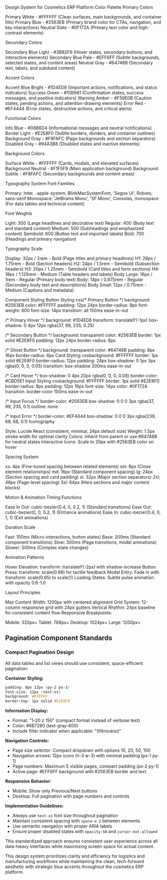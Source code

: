 Design System for Cosmetics ERP Platform
Color Palette
Primary Colors

Primary White - #FFFFFF (Clean surfaces, main backgrounds, and container fills)
Primary Blue - #2563EB (Primary brand color for CTAs, navigation, and key interactions)
Neutral Slate - #0F172A (Primary text color and high-contrast elements)

Secondary Colors

Secondary Blue Light - #3B82F6 (Hover states, secondary buttons, and interactive elements)
Secondary Blue Pale - #EFF6FF (Subtle backgrounds, selected states, and content areas)
Neutral Gray - #64748B (Secondary text, labels, and subdued content)

Accent Colors

Accent Blue Bright - #1D4ED8 (Important actions, notifications, and status indicators)
Success Green - #10B981 (Confirmation states, success messages, and positive indicators)
Warning Amber - #F59E0B (Caution states, pending actions, and attention-drawing elements)
Error Red - #EF4444 (Error states, destructive actions, and critical alerts)

Functional Colors

Info Blue - #06B6D4 (Informational messages and neutral notifications)
Border Light - #E2E8F0 (Subtle borders, dividers, and container outlines)
Background Gray - #F8FAFC (Page backgrounds and section separators)
Disabled Gray - #94A3B8 (Disabled states and inactive elements)

Background Colors

Surface White - #FFFFFF (Cards, modals, and elevated surfaces)
Background Neutral - #F1F5F9 (Main application background)
Background Subtle - #F8FAFC (Secondary backgrounds and content areas)

Typography System
Font Families

Primary: Inter, -apple-system, BlinkMacSystemFont, 'Segoe UI', Roboto, sans-serif
Monospace: 'JetBrains Mono', 'SF Mono', Consolas, monospace (For data tables and technical content)

Font Weights

Light: 300 (Large headlines and decorative text)
Regular: 400 (Body text and standard content)
Medium: 500 (Subheadings and emphasized content)
Semibold: 600 (Button text and important labels)
Bold: 700 (Headings and primary navigation)

Typography Scale

Display: 32px / 2rem - Bold (Page titles and primary headlines)
H1: 28px / 1.75rem - Bold (Section headers)
H2: 24px / 1.5rem - Semibold (Subsection headers)
H3: 20px / 1.25rem - Semibold (Card titles and form sections)
H4: 18px / 1.125rem - Medium (Table headers and labels)
Body Large: 16px / 1rem - Regular (Primary body text)
Body: 14px / 0.875rem - Regular (Secondary body text and descriptions)
Body Small: 12px / 0.75rem - Medium (Captions and metadata)

Component Styling
Button Styling
css/* Primary Button */
background: #2563EB
color: #FFFFFF
padding: 12px 24px
border-radius: 8px
font-weight: 600
font-size: 14px
transition: all 150ms ease-in-out

/* Primary Hover */
background: #1D4ED8
transform: translateY(-1px)
box-shadow: 0 4px 12px rgba(37, 99, 235, 0.25)

/* Secondary Button */
background: transparent
color: #2563EB
border: 1px solid #E2E8F0
padding: 12px 24px
border-radius: 8px

/* Ghost Button */
background: transparent
color: #64748B
padding: 8px 16px
border-radius: 6px
Card Styling
cssbackground: #FFFFFF
border: 1px solid #E2E8F0
border-radius: 12px
padding: 24px
box-shadow: 0 1px 3px rgba(0, 0, 0, 0.05)
transition: box-shadow 200ms ease-in-out

/* Card Hover */
box-shadow: 0 4px 20px rgba(0, 0, 0, 0.08)
border-color: #CBD5E1
Input Styling
cssbackground: #FFFFFF
border: 1px solid #E2E8F0
border-radius: 8px
padding: 12px 16px
font-size: 14px
color: #0F172A
transition: border-color 150ms ease-in-out

/* Input Focus */
border-color: #2563EB
box-shadow: 0 0 0 3px rgba(37, 99, 235, 0.1)
outline: none

/* Input Error */
border-color: #EF4444
box-shadow: 0 0 0 3px rgba(239, 68, 68, 0.1)
Iconography

Style: Lucide React (consistent, minimal, 24px default size)
Weight: 1.5px stroke width for optimal clarity
Colors: Inherit from parent or use #64748B for neutral states
Interactive Icons: Scale to 20px with #2563EB color on hover

Spacing System

xs: 4px (Fine-tuned spacing between related elements)
sm: 8px (Close element relationships)
md: 16px (Standard component spacing)
lg: 24px (Section spacing and card padding)
xl: 32px (Major section separators)
2xl: 48px (Page-level spacing)
3xl: 64px (Hero sections and major content blocks)

Motion & Animation
Timing Functions

Ease In Out: cubic-bezier(0.4, 0, 0.2, 1) (Standard transitions)
Ease Out: cubic-bezier(0, 0, 0.2, 1) (Entrance animations)
Ease In: cubic-bezier(0.4, 0, 1, 1) (Exit animations)

Duration Scale

Fast: 150ms (Micro-interactions, button states)
Base: 200ms (Standard component transitions)
Slow: 300ms (Page transitions, modal animations)
Slower: 500ms (Complex state changes)

Animation Patterns

Hover Elevation: transform: translateY(-2px) with shadow increase
Button Press: transform: scale(0.98) for tactile feedback
Modal Entry: Fade in with transform: scale(0.95) to scale(1)
Loading States: Subtle pulse animation with opacity 0.6-1.0

Layout Principles

Max Content Width: 1200px with centered alignment
Grid System: 12-column responsive grid with 24px gutters
Vertical Rhythm: 24px baseline for consistent content flow
Responsive Breakpoints:

Mobile: 320px+
Tablet: 768px+
Desktop: 1024px+
Large: 1200px+

## Pagination Component Standards

### Compact Pagination Design
All data tables and list views should use consistent, space-efficient pagination:

**Container Styling:**
```css
padding: 8px 12px (py-2 px-3)
font-size: 12px (text-xs)
background: #FFFFFF
border-top: 1px solid #E2E8F0
```

**Information Display:**
- Format: "1-20 z 150" (compact format instead of verbose text)
- Color: #6B7280 (text-gray-600)
- Include filter indicator when applicable: "(filtrováno)"

**Navigation Controls:**
- Page size selector: Compact dropdown with options 10, 20, 50, 100
- Navigation arrows: 12px icons (h-3 w-3) with minimal padding (px-1 py-1)
- Page numbers: Maximum 5 visible pages, compact padding (px-2 py-1)
- Active page: #EFF6FF background with #2563EB border and text

**Responsive Behavior:**
- Mobile: Show only Previous/Next buttons
- Desktop: Full pagination with page numbers and controls

**Implementation Guidelines:**
- Always use `text-xs` font size throughout pagination
- Maintain consistent spacing with `space-x-3` between elements
- Use semantic navigation with proper ARIA labels
- Ensure proper disabled states with `opacity-50` and `cursor-not-allowed`

This standardized approach ensures consistent user experience across all data-heavy interfaces while maximizing screen space for actual content.



This design system prioritizes clarity and efficiency for logistics and manufacturing workflows while maintaining the clean, tech-forward aesthetic with strategic blue accents throughout the cosmetics ERP platform.